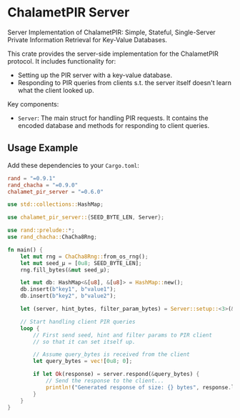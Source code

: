 # ChalametPIR Server

Server Implementation of ChalametPIR: Simple, Stateful, Single-Server Private Information Retrieval for Key-Value Databases.

This crate provides the server-side implementation for the ChalametPIR protocol. It includes functionality for:

- Setting up the PIR server with a key-value database.
- Responding to PIR queries from clients s.t. the server itself doesn't learn what the client looked up.

Key components:

- `Server`: The main struct for handling PIR requests. It contains the encoded database and methods for responding to client queries.

## Usage Example

Add these dependencies to your `Cargo.toml`:

```toml
rand = "=0.9.1"
rand_chacha = "=0.9.0"
chalamet_pir_server = "=0.6.0"
```

```rust
use std::collections::HashMap;

use chalamet_pir_server::{SEED_BYTE_LEN, Server};

use rand::prelude::*;
use rand_chacha::ChaCha8Rng;

fn main() {
    let mut rng = ChaCha8Rng::from_os_rng();
    let mut seed_μ = [0u8; SEED_BYTE_LEN];
    rng.fill_bytes(&mut seed_μ);

    let mut db: HashMap<&[u8], &[u8]> = HashMap::new();
    db.insert(b"key1", b"value1");
    db.insert(b"key2", b"value2");

    let (server, hint_bytes, filter_param_bytes) = Server::setup::<3>(&seed_μ, db).expect("Server setup failed");

    // Start handling client PIR queries
    loop {
        // First send seed, hint and filter params to PIR client
        // so that it can set itself up.

        // Assume query_bytes is received from the client
        let query_bytes = vec![0u8; 0];

        if let Ok(response) = server.respond(&query_bytes) {
            // Send the response to the client...
            println!("Generated response of size: {} bytes", response.len());
        }
    }
}
```
